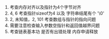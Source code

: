 1.  考查内存对齐以及指针为4个字节对齐
2. 4, 6
		考查指针sizeof为4 以及 字符串结尾有个 '\0' 
3.  2, 未知值，2, 101
	考查数组与指针的指向问题  
4.  需要注意检查输入参数空指针和返回值越界问题
5. 考查链表基本功 是否有出错处理  内存申请释放
